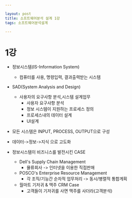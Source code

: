 ```yaml
---

layout: post
title: 소프트웨어분석 설계 1강
tags: 소프트웨어분석설계

---
```



# 1강

* 정보시스템(IS-Information System)
	* 컴퓨터를 사용, 명령입력, 결과출력받는 시스템
* SAD(System Analysis and Design)
	* 사용자의 요구사항 분석,시스템 설계업무
		* 사용자 요구사항 분석
    	* 정보 시스템이 지원하는 프로세스 정의
    	* 프로세스내의 데이터 설계
    	* UI설계

* 모든 시스템은 INPUT, PROCESS, OUTPUT으로 구성
* 데이터->정보->지식 으로 고도화

* 정보시스템이 비즈니스를 발전시킨 CASE
    * Dell's Supply Chain Management
        * 뮬류회사 -> 인터넷을 이용한 직접판매
    * POSCO's Enterprise Resource Management
        * 각 조직/기능간 순차적 업무처리 -> 동시/병렬적 통합계획
    * 월마트 기저귀 & 맥주 CRM Case
        * 고객들이 기저귀를 사면 맥주를 사더라(고객분석)